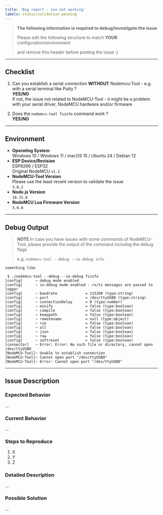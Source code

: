 ```yaml
---
title: 'Bug report - xxx not working'
labels: status/validation-pending
---
```


> **The following information is required to debug/investigate the issue**
>
> Please edit the following structure to match **YOUR** configuration/environment
>
> and remove this header before posting the issue :)

-------------

## Checklist ##

1. Can you establish a serial connection **WITHOUT** Nodemcu-Tool - e.g. with a serial terminal like Putty ?  
  **YES/NO**  
  If not, the issue not related to NodeMCU-Tool - it might be a problem with your serial driver, NodeMCU hardware and/or firmware  

2. Does the `nodemcu-tool fsinfo` command work ?  
  **YES/NO**


-------------

## Environment ##

* **Operating System**  
  Windows 10 / Windows 11 / macOS 15 / Ubuntu 24 / Debian 12
* **ESP Device/Revision**  
  ESP8266 / ESP32  
  Original NodeMCU `v1.1`
* **NodeMCU-Tool Version**  
  Please use the least recent version to validate the issue  
  `3.0.2`
* **Node.js Version**  
  `18.15.0`
* **NodeMCU Lua Firmware Version**  
  `3.0.0`

-------------

## Debug Output ##

> **NOTE** In case you have issues with some commands of NodeMCU-Tool, please provide the output of the command includng the debug flags
>
> e.g. `nodemcu-tool --debug --io-debug info`

```
something like

 $ ./nodemcu-tool --debug --io-debug fsinfo
[config]      ~ debug mode enabled
[config]      ~ io-debug mode enabled - rx/tx messages are passed to logger
[config]      ~ baudrate             = 115200 (type:string)
[config]      ~ port                 = /dev/ttyUSB0 (type:string)
[config]      ~ connectionDelay      = 0 (type:number)
[config]      ~ minify               = false (type:boolean)
[config]      ~ compile              = false (type:boolean)
[config]      ~ keeppath             = false (type:boolean)
[config]      ~ remotename           = null (type:object)
[config]      ~ run                  = false (type:boolean)
[config]      ~ all                  = false (type:boolean)
[config]      ~ json                 = false (type:boolean)
[config]      ~ raw                  = false (type:boolean)
[config]      ~ softreset            = false (type:boolean)
[connector]   ~ Error: Error: No such file or directory, cannot open /dev/ttyUSB0
[NodeMCU-Tool]~ Unable to establish connection
[NodeMCU-Tool]~ Cannot open port "/dev/ttyUSB0"
[NodeMCU-Tool]~ Error: Cannot open port "/dev/ttyUSB0"
```

-------------

## Issue Description ##

### Expected Behavior ###

...


### Current Behavior ###

...


### Steps to Reproduce ###

1. X
2. Y
3. Z

### Detailed Description ###

...

### Possible Solution ###

...
